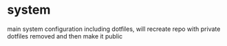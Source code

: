 # system
main system configuration including dotfiles, will recreate repo with private dotfiles removed and then make it public
